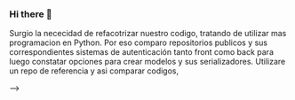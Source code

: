 ### Hi there 👋
Surgio la nececidad de refacotrizar nuestro codigo, tratando de utilizar mas programacion en Python.
Por eso comparo repositorios publicos y sus correspondientes  sistemas de autenticación 
tanto front como back para luego constatar opciones para crear modelos y
sus serializadores. 
Utilizare un repo de referencia y asi comparar codigos, 

-->
